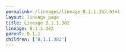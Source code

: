 ```yaml
---
permalink: /lineages/lineage_B.1.1.382.html
layout: lineage_page
title: Lineage B.1.1.382
lineage: B.1.1.382
parent: B.1.1
children: ['B.1.1.382']
---
```

